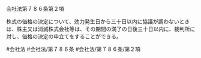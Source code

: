 会社法第７８６条第２項

株式の価格の決定について、効力発生日から三十日以内に協議が調わないときは、株主又は消滅株式会社等は、その期間の満了の日後三十日以内に、裁判所に対し、価格の決定の申立てをすることができる。

#会社法
#会社法/第７８６条
#会社法/第７８６条/第２項
